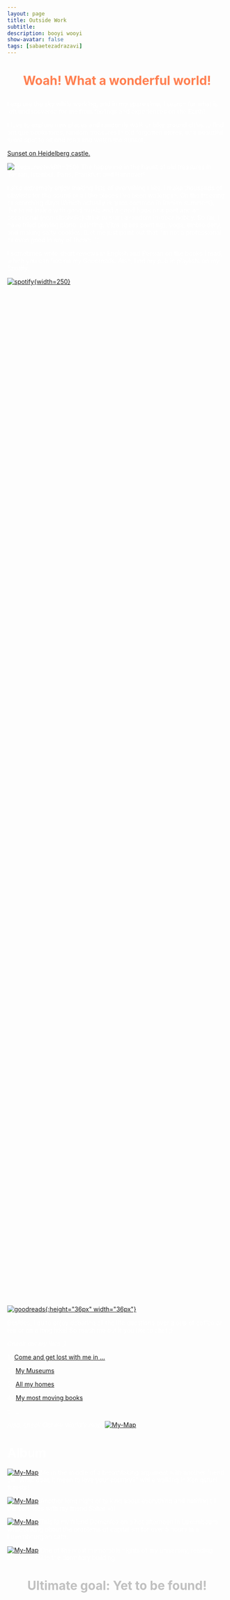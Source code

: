 ```yaml
---
layout: page
title: Outside Work
subtitle: 
description: booyi wooyi
show-avatar: false
tags: [sabaetezadrazavi]
---
```




<style>{color:White;}</style>
 
<style>H1{color:White;}</style>
<style>H2{color:White;}</style>
<style>H3{color:White;}</style>
<style>p{color:White;}</style>


<h1 align="center"> <p style="color:#ff7f50;"> Woah! What a wonderful world! </p> </h1>


I explore the sky while working, and in my spare time, I search for what is left undiscovered for me from feelings and experiences on the Earth!

I love to explore new places and randomly walk or bike around cities to find antique bookstores, random treasures in old forgotten stores, or a beautiful silent spot to sit and read and watch the sunset. 


[Sunset on Heidelberg castle.]()


![Treasures](./Pics/treasure-haunt.jpg){width=250}
The happy me in the haunt of old treasures in Tehran, Istanbul, Paris, Frankfurt and Hannover!

I also extremely enjoy making lists of everything I like. I make thousands of playlists for the sound of all the places I've been walking in.
On the freezing or scorching days (Which actually is quite common in Iranian summers), I like to sit inside with good music and a good book or a poet and an occasional (non-alcoholic) drink or start a random in-door hobby. So far, I have tried playing piano, painting, Vitra (glass painting), yoga, embroidery, and making salty cookies. (Let me just point out that I'm not a professional or even good in any of these:-") 

I sometimes write short reviews in English and Persian on the books I read, which you can find on my Goodreads.
Also, find my public playlists on my Spotify.

<div style="width: 60%; height: 60%">
  
 [![spotify](./Pics/spotify.png){width=250}](https://open.spotify.com/user/s_etezad?si=5d5f69efe6af4438)
  
</div>


[![goodreads](./Pics/Goodreads.png){:height="36px" width="36px"}](https://www.goodreads.com/user/show/151073804-saba-etezad-razavi)


Besides, I quite enjoy debating all the life questions over a cup of coffee or tea or on a long hike! So reach me out if you like to chat ;)

*Check out my lists ;)*

1- [Come and get lost with me in ...]()

2- [My Museums]()

3- [All my homes]()

4- [My most moving books]()

5- ...


*Also, check Out my World's map!*
[![My-Map](./My-Map/My-Map.jpg)]()


# Album

[![My-Map](./Pics/konigstuhl.jpg)]()
Me in the middle of a breathtaking argument with another friend on "What does it mean to love your country?" while walking in Konigstuhl forests!

[![My-Map](./Pics/istanbul.jpg)]()
Another long night of talking about everything and nothing till the sun rises with my friend Sahar =))

[![My-Map](./Pics/domenica.jpg)]()
This is my friend Domenica on a hot afternoon in Luxembourg while talking about the problems of capitalism for over 5 hours in a Luxembourgian cafe. 

[![My-Map](./Pics/dorm.jpg)]()
One of the most memorable nights of my university, reading poems outside the dormitory building.




<h1 align="center"> <p style="color:silver;"> Ultimate goal: Yet to be found! </p> </h1>




